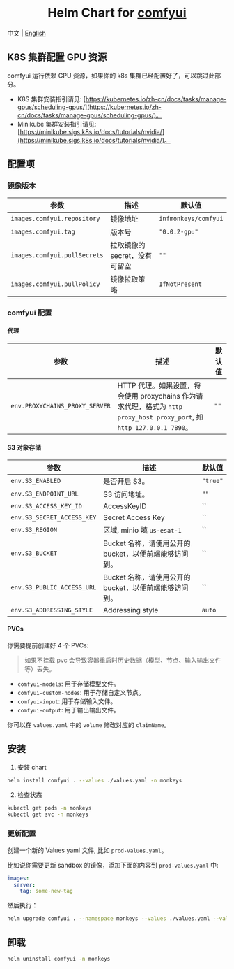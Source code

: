 <div align="center">

# Helm Chart for [comfyui](https://github.com/inf-monkeys/Comfyfile)<!-- omit in toc -->

</div>

中文 | [English](./README.md)

## K8S 集群配置 GPU 资源

comfyui 运行依赖 GPU 资源，如果你的 k8s 集群已经配置好了，可以跳过此部分。

- K8S 集群安装指引请见: [https://kubernetes.io/zh-cn/docs/tasks/manage-gpus/scheduling-gpus/](https://kubernetes.io/zh-cn/docs/tasks/manage-gpus/scheduling-gpus/)。
- Minikube 集群安装指引请见: [https://minikube.sigs.k8s.io/docs/tutorials/nvidia/](https://minikube.sigs.k8s.io/docs/tutorials/nvidia/)。

## 配置项

### 镜像版本

| 参数                         | 描述                          | 默认值               |
| ---------------------------- | ----------------------------- | -------------------- |
| `images.comfyui.repository`  | 镜像地址                      | `infmonkeys/comfyui` |
| `images.comfyui.tag`         | 版本号                        | `"0.0.2-gpu"`        |
| `images.comfyui.pullSecrets` | 拉取镜像的 secret，没有可留空 | `""`                 |
| `images.comfyui.pullPolicy`  | 镜像拉取策略                  | `IfNotPresent`       |


### comfyui 配置

#### 代理

| 参数                           | 描述                                                                                                                    | 默认值 |
| ------------------------------ | ----------------------------------------------------------------------------------------------------------------------- | ------ |
| `env.PROXYCHAINS_PROXY_SERVER` | HTTP 代理。如果设置，将会使用 proxychains 作为请求代理，格式为 `http proxy_host proxy_port`, 如 `http 127.0.0.1 7890`。 | `""`   |

#### S3 对象存储

| 参数                           | 描述                                                                                                                    | 默认值 |
| ------------------------------ | ----------------------------------------------------------------------------------------------------------------------- | ------ |
| `env.S3_ENABLED`               | 是否开启 S3。                                                                                                           | `"true"` |
| `env.S3_ENDPOINT_URL`          | S3 访问地址。                                                                                                           | `""`     |
| `env.S3_ACCESS_KEY_ID`         | AccessKeyID                                                                                                             | ``       |
| `env.S3_SECRET_ACCESS_KEY`     | Secret Access Key                                                                                                       | ``       |
| `env.S3_REGION`                | 区域, minio 填 `us-esat-1`                                                                                              | ``       |
| `env.S3_BUCKET`                | Bucket 名称，请使用公开的 bucket，以便前端能够访问到。                                                                  | ``       |
| `env.S3_PUBLIC_ACCESS_URL`     | Bucket 名称，请使用公开的 bucket，以便前端能够访问到。                                                                  | ``       |
| `env.S3_ADDRESSING_STYLE`      | Addressing style                                                                                                        | `auto`   |

#### PVCs

你需要提前创建好 4 个 PVCs:

> 如果不挂载 pvc 会导致容器重启时历史数据（模型、节点、输入输出文件等）丢失。

- `comfyui-models`: 用于存储模型文件。
- `comfyui-custom-nodes`: 用于存储自定义节点。
- `comfyui-input`: 用于存储输入文件。
- `comfyui-output`: 用于输出输出文件。

你可以在 `values.yaml` 中的 `volume` 修改对应的 `claimName`。

## 安装

1. 安装 chart

```sh
helm install comfyui . --values ./values.yaml -n monkeys
```

2. 检查状态

```sh
kubectl get pods -n monkeys
kubectl get svc -n monkeys
```

### 更新配置

创建一个新的 Values yaml 文件, 比如 `prod-values.yaml`。

比如说你需要更新 sandbox 的镜像，添加下面的内容到 `prod-values.yaml` 中:

```yaml
images:
  server:
    tag: some-new-tag
```

然后执行：

```sh
helm upgrade comfyui . --namespace monkeys --values ./values.yaml --values ./prod-values.yaml
```

## 卸载

```sh
helm uninstall comfyui -n monkeys
```
